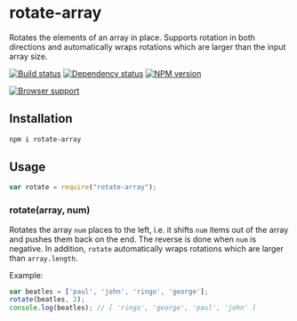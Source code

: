 # rotate-array

Rotates the elements of an array in place. Supports rotation in both directions and automatically wraps rotations which are larger than the input array size.

[![Build status](https://secure.travis-ci.org/CMTegner/rotate-array.png)](http://travis-ci.org/CMTegner/rotate-array) [![Dependency status](https://david-dm.org/CMTegner/rotate-array.png)](https://david-dm.org/CMTegner/rotate-array) [![NPM version](https://badge.fury.io/js/rotate-array.png)](https://npmjs.org/package/rotate-array)

[![Browser support](https://ci.testling.com/CMTegner/rotate-array.png)](https://ci.testling.com/CMTegner/rotate-array)

## Installation

```bash
npm i rotate-array
```

## Usage

```javascript
var rotate = require("rotate-array");
```

### rotate(array, num)

Rotates the array `num` places to the left, i.e. it shifts `num` items out of the array and pushes them back on the end. The reverse is done when `num` is negative. In addition, `rotate` automatically wraps rotations which are larger than `array.length`.

Example:

```javascript
var beatles = ['paul', 'john', 'ringo', 'george'];
rotate(beatles, 2);
console.log(beatles); // [ 'ringo', 'george', 'paul', 'john' ]
```
